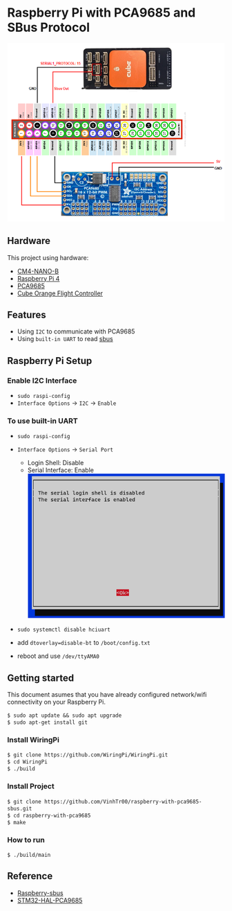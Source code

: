 # Raspberry Pi with PCA9685 and SBus Protocol
![wiring](docs/img/Wiring_project.png)
## Hardware
This project using hardware:
- [CM4-NANO-B](https://www.waveshare.com/wiki/CM4-NANO-B)
- [Raspberry Pi 4](https://www.proe.vn/cm4-2gb-ram-32gb-emmc-wireless)
- [PCA9685](https://www.adafruit.com/product/815)
- [Cube Orange Flight Controller](https://docs.px4.io/main/en/flight_controller/cubepilot_cube_orange.html)

## Features
- Using `I2C` to communicate with PCA9685
- Using `built-in UART` to read [sbus](https://github.com/bolderflight/sbus)

## Raspberry Pi Setup
### Enable I2C Interface
- `sudo raspi-config`
- `Interface Options` -> `I2C` -> `Enable`
### To use built-in UART
- `sudo raspi-config`
- `Interface Options` -> `Serial Port`
    - Login Shell: Disable 
    - Serial Interface: Enable \
![image](docs/img/rasp.png)

- `sudo systemctl disable hciuart`
- add `dtoverlay=disable-bt` to `/boot/config.txt`
- reboot and use `/dev/ttyAMA0`

## Getting started
This document asumes that you have already configured network/wifi connectivity on your Raspberry Pi.

```
$ sudo apt update && sudo apt upgrade
$ sudo apt-get install git
```

### Install WiringPi
```
$ git clone https://github.com/WiringPi/WiringPi.git
$ cd WiringPi
$ ./build
```

### Install Project
```
$ git clone https://github.com/VinhTr00/raspberry-with-pca9685-sbus.git
$ cd raspberry-with-pca9685
$ make
```

### How to run
```
$ ./build/main
```

## Reference
- [Raspberry-sbus](https://github.com/Carbon225/raspberry-sbus)
- [STM32-HAL-PCA9685](https://github.com/lamik/PCA9685_Servo_STM32_HAL)

